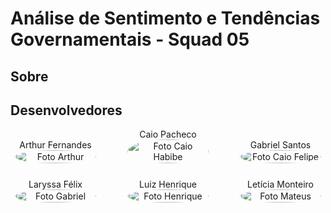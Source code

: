 # Análise de Sentimento e Tendências Governamentais - Squad 05

## Sobre    

## Desenvolvedores

<div style="display: flex; flex-direction: column; align-items: center; gap: 25px;">
    <div style="display: flex; align-items: end; justify-content: center; gap: 50px;">
        <div style="text-align: center;">
            Arthur Fernandes
            <br/>
            <img src="https://github.com/arthurfernandesj.png" alt="Foto Arthur" width="130px" height="50%" style="border-radius:50%"/>
        </div>
        <div style="text-align: center;">
            Caio Pacheco
            <br/>
            <img src="https://github.com/CaioPacheco.png" alt="Foto Caio Habibe" width="130px" height="50%" style="border-radius:50%"/>
        </div>
        <div style="text-align: center;">
            Gabriel Santos
            <br/>
            <img src="https://github.com/GabrielSPinto.png" alt="Foto Caio Felipe" width="130px" height="50%" style="border-radius:50%"/>
        </div>
    </div>
    <div style="display: flex; align-items: end; justify-content: center; gap: 50px;">
        <div style="text-align: center;">
            Laryssa Félix
            <br/>
            <img src="https://github.com/felixlaryssa.png" alt="Foto Gabriel" width="130px" height="50%" style="border-radius:50%"/>
        </div>
        <div style="text-align: center;">
            Luiz Henrique
            <br/>
            <img src="https://github.com/luizh-gsoares.png" alt="Foto Henrique" width="130px" height="50%" style="border-radius:50%"/>
        </div>
        <div style="text-align: center;">
            Letícia Monteiro
            <br/>
            <img src="https://github.com/LeticiaMonteiroo.png" alt="Foto Mateus" width="130px" height="50%" style="border-radius:50%"/>
        </div>
    </div>
</div>